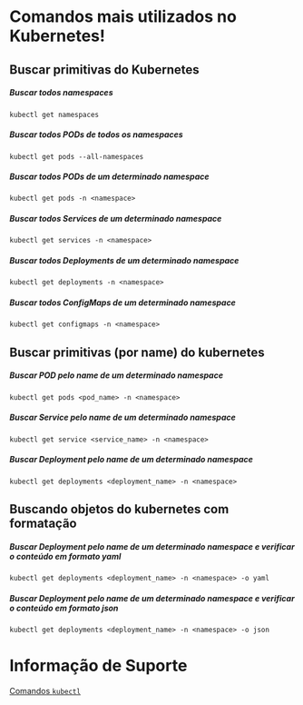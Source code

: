 # Comandos mais utilizados no Kubernetes!

## Buscar primitivas do Kubernetes

##### Buscar todos namespaces
```shell script
kubectl get namespaces
```

##### Buscar todos PODs de todos os namespaces
```shell script
kubectl get pods --all-namespaces
```

##### Buscar todos PODs de um determinado namespace
```shell script
kubectl get pods -n <namespace>
```

##### Buscar todos Services de um determinado namespace
```shell script
kubectl get services -n <namespace>
```

##### Buscar todos Deployments de um determinado namespace
```shell script
kubectl get deployments -n <namespace>
```

##### Buscar todos ConfigMaps de um determinado namespace
```shell script
kubectl get configmaps -n <namespace>
```

## Buscar primitivas (por name) do kubernetes

##### Buscar POD pelo name de um determinado namespace
 
```shell script
kubectl get pods <pod_name> -n <namespace>
```

##### Buscar Service pelo name de um determinado namespace
 
```shell script
kubectl get service <service_name> -n <namespace>
```

##### Buscar Deployment pelo name de um determinado namespace
 
```shell script
kubectl get deployments <deployment_name> -n <namespace>
```

## Buscando objetos do kubernetes com formatação

##### Buscar Deployment pelo name de um determinado namespace e verificar o conteúdo em formato yaml
 
```shell script
kubectl get deployments <deployment_name> -n <namespace> -o yaml
```

##### Buscar Deployment pelo name de um determinado namespace e verificar o conteúdo em formato json
 
```shell script
kubectl get deployments <deployment_name> -n <namespace> -o json
```

# Informação de Suporte

[Comandos `kubectl`](https://kubernetes.io/docs/reference/generated/kubectl/kubectl-commands)
